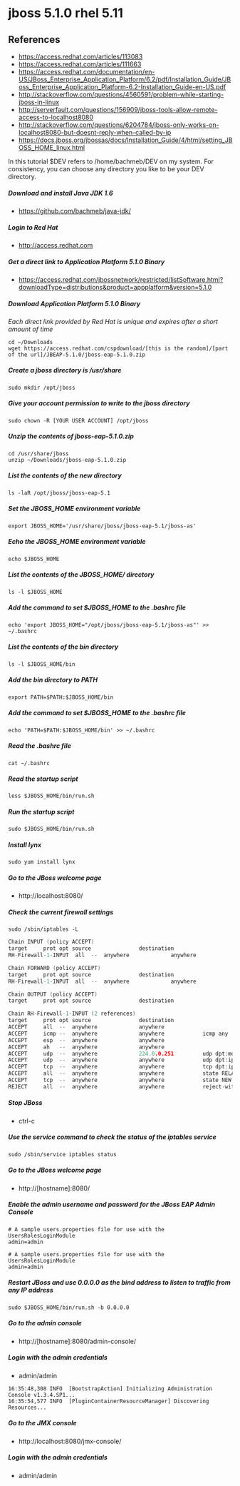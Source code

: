 # jboss 5.1.0 rhel 5.11

## References
* https://access.redhat.com/articles/113083
* https://access.redhat.com/articles/111663
* https://access.redhat.com/documentation/en-US/JBoss_Enterprise_Application_Platform/6.2/pdf/Installation_Guide/JBoss_Enterprise_Application_Platform-6.2-Installation_Guide-en-US.pdf
* http://stackoverflow.com/questions/4560591/problem-while-starting-jboss-in-linux
* http://serverfault.com/questions/156909/jboss-tools-allow-remote-access-to-localhost8080
* http://stackoverflow.com/questions/6204784/jboss-only-works-on-localhost8080-but-doesnt-reply-when-called-by-ip
* https://docs.jboss.org/jbossas/docs/Installation_Guide/4/html/setting_JBOSS_HOME_linux.html

In this tutorial $DEV refers to /home/bachmeb/DEV on my system. For consistency, you can choose any directory you like to be your DEV directory. 

##### Download and install Java JDK 1.6
* https://github.com/bachmeb/java-jdk/

##### Login to Red Hat
* http://access.redhat.com

##### Get a direct link to Application Platform 5.1.0 Binary
* https://access.redhat.com/jbossnetwork/restricted/listSoftware.html?downloadType=distributions&product=appplatform&version=5.1.0

##### Download Application Platform 5.1.0 Binary
*Each direct link provided by Red Hat is unique and expires after a short amount of time*
```
cd ~/Downloads
wget https://access.redhat.com/cspdownload/[this is the random]/[part of the url]/JBEAP-5.1.0/jboss-eap-5.1.0.zip
```

##### Create a jboss directory is /usr/share
```
sudo mkdir /opt/jboss
```

##### Give your account permission to write to the jboss directory
```
sudo chown -R [YOUR USER ACCOUNT] /opt/jboss
```

##### Unzip the contents of jboss-eap-5.1.0.zip
```
cd /usr/share/jboss
unzip ~/Downloads/jboss-eap-5.1.0.zip
```

##### List the contents of the new directory
```
ls -laR /opt/jboss/jboss-eap-5.1
```

##### Set the JBOSS_HOME environment variable
```
export JBOSS_HOME='/usr/share/jboss/jboss-eap-5.1/jboss-as'
```

##### Echo the JBOSS_HOME environment variable
```
echo $JBOSS_HOME
```

##### List the contents of the JBOSS_HOME/ directory
```
ls -l $JBOSS_HOME
```

##### Add the command to set $JBOSS_HOME to the .bashrc file
```
echo 'export JBOSS_HOME="/opt/jboss/jboss-eap-5.1/jboss-as"' >> ~/.bashrc
```

##### List the contents of the bin directory
```
ls -l $JBOSS_HOME/bin
```

##### Add the bin directory to PATH 
```
export PATH=$PATH:$JBOSS_HOME/bin
```

##### Add the command to set $JBOSS_HOME to the .bashrc file
```
echo 'PATH=$PATH:$JBOSS_HOME/bin' >> ~/.bashrc
```

##### Read the .bashrc file
```
cat ~/.bashrc
```

##### Read the startup script 
```
less $JBOSS_HOME/bin/run.sh 
```

##### Run the startup script 
```
sudo $JBOSS_HOME/bin/run.sh 
```

##### Install lynx
```
sudo yum install lynx
```

##### Go to the JBoss welcome page
* http://localhost:8080/

##### Check the current firewall settings
```
sudo /sbin/iptables -L
```
```c
Chain INPUT (policy ACCEPT)
target     prot opt source               destination
RH-Firewall-1-INPUT  all  --  anywhere             anywhere

Chain FORWARD (policy ACCEPT)
target     prot opt source               destination
RH-Firewall-1-INPUT  all  --  anywhere             anywhere

Chain OUTPUT (policy ACCEPT)
target     prot opt source               destination

Chain RH-Firewall-1-INPUT (2 references)
target     prot opt source               destination
ACCEPT     all  --  anywhere             anywhere
ACCEPT     icmp --  anywhere             anywhere            icmp any
ACCEPT     esp  --  anywhere             anywhere
ACCEPT     ah   --  anywhere             anywhere
ACCEPT     udp  --  anywhere             224.0.0.251         udp dpt:mdns
ACCEPT     udp  --  anywhere             anywhere            udp dpt:ipp
ACCEPT     tcp  --  anywhere             anywhere            tcp dpt:ipp
ACCEPT     all  --  anywhere             anywhere            state RELATED,ESTABLISHED
ACCEPT     tcp  --  anywhere             anywhere            state NEW tcp dpt:ssh
REJECT     all  --  anywhere             anywhere            reject-with icmp-host-prohibited
```

##### Stop JBoss
* ctrl-c

##### Use the service command to check the status of the iptables service
```
sudo /sbin/service iptables status
```

##### Go to the JBoss welcome page
* http://[hostname]:8080/

##### Enable the admin username and password for the JBoss EAP Admin Console
```
# A sample users.properties file for use with the UsersRolesLoginModule
admin=admin
```

```
# A sample users.properties file for use with the UsersRolesLoginModule
admin=admin
```

##### Restart JBoss and use 0.0.0.0 as the bind address to listen to traffic from any IP address
```
sudo $JBOSS_HOME/bin/run.sh -b 0.0.0.0
```

##### Go to the admin console
* http://[hostname]:8080/admin-console/

##### Login with the admin credentials
* admin/admin

```
16:35:48,308 INFO  [BootstrapAction] Initializing Administration Console v1.3.4.SP1...
16:35:54,577 INFO  [PluginContainerResourceManager] Discovering Resources...
```

##### Go to the JMX console
* http://localhost:8080/jmx-console/

##### Login with the admin credentials
* admin/admin
